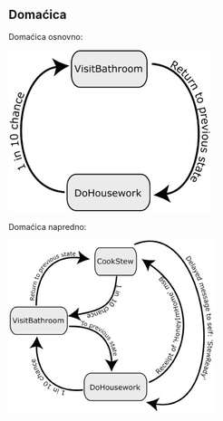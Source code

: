 ## Domaćica

Domaćica osnovno:

![domacica-stanja](slike/domacica-osnovno.jpg?row=true)

Domaćica napredno:

![domacica-stanja](slike/domacica-napredno.jpg?row=true)

